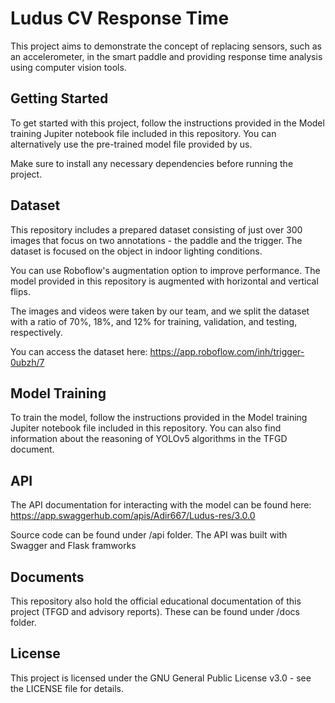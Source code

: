 # Ludus CV Response Time

This project aims to demonstrate the concept of replacing sensors, such as an accelerometer, in the smart paddle and providing response time analysis using computer vision tools.

## Getting Started

To get started with this project, follow the instructions provided in the Model training Jupiter notebook file included in this repository. You can alternatively use the pre-trained model file provided by us.

Make sure to install any necessary dependencies before running the project.

## Dataset

This repository includes a prepared dataset consisting of just over 300 images that focus on two annotations - the paddle and the trigger. The dataset is focused on the object in indoor lighting conditions.

You can use Roboflow's augmentation option to improve performance. The model provided in this repository is augmented with horizontal and vertical flips.

The images and videos were taken by our team, and we split the dataset with a ratio of 70%, 18%, and 12% for training, validation, and testing, respectively.

You can access the dataset here: https://app.roboflow.com/inh/trigger-0ubzh/7

## Model Training

To train the model, follow the instructions provided in the Model training Jupiter notebook file included in this repository. You can also find information about the reasoning of YOLOv5 algorithms in the TFGD document.

## API

The API documentation for interacting with the model can be found here: https://app.swaggerhub.com/apis/Adir667/Ludus-res/3.0.0

Source code can be found under /api folder.
The API was built with Swagger and Flask framworks

## Documents

This repository also hold the official educational documentation of this project (TFGD and advisory reports). These can be found under /docs folder.


## License

This project is licensed under the GNU General Public License v3.0 - see the LICENSE file for details.
